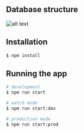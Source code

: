 ## Database structure

![alt text](https://github.com/Ultraviolence322/spotify-clone/db-structure.jpg)

## Installation

```bash
$ npm install
```

## Running the app

```bash
# development
$ npm run start

# watch mode
$ npm run start:dev

# production mode
$ npm run start:prod
```
